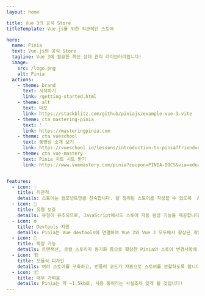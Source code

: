 ```yaml
---
layout: home

title: Vue 3의 공식 Store
titleTemplate: Vue.js를 위한 직관적인 스토어

hero:
  name: Pinia
  text: Vue.js의 공식 Store
  tagline: Vue 3에 필요한 최신 상태 관리 라이브러리입니다!
  image:
    src: /logo.png
    alt: Pinia
  actions:
    - theme: brand
      text: 시작하기
      link: /getting-started.html
    - theme: alt
      text: 대모
      link: https://stackblitz.com/github/piniajs/example-vue-3-vite
    - theme: cta mastering-pinia
      text: ' '
      link: https://masteringpinia.com
    - theme: cta vueschool
      text: 동영상 소개 보기
      link: https://vueschool.io/lessons/introduction-to-pinia?friend=vuerouter&utm_source=pinia&utm_medium=link&utm_campaign=homepage
    - theme: cta vue-mastery
      text: Pinia 치트 시트 받기
      link: https://www.vuemastery.com/pinia?coupon=PINIA-DOCS&via=eduardo


features:
  - icon: 💡
    title: 직관적
    details: 스토어는 컴포넌트만큼 친숙합니다. 잘 정리된 스토어를 작성할 수 있도록  API가 디자인 되었습니다.
  - icon: 🔑
    title: 유형 보호
    details: 유형이 유추되므로, JavaScript에서도 스토어 자동 완성 기능을 제공합니다!
  - icon: ⚙
    title: Devtools 지원
    details: Pinia는 Vue devtools에 연결하여 Vue 2와 Vue 3 모두에서 향상된 개발 경험을 제공합니다.
  - icon: 🔌
    title: 확장 가능
    details: 트랜잭션, 로컬 스토리지 동기화 등으로 확장한 Pinia의 스토어 변경사항에 반응합니다.
  - icon: 🏗
    title: 모듈식 디자인
    details: 여러 스토어를 구축하고, 번들러 코드가 자동으로 스토어를 분할하도록 합니다.
  - icon: 📦
    title: 매우 가벼움
    details: Pinia는 약 ~1.5kb로, 사용 중이라는 사실조차 잊게 될 것입니다!
---
```


<script setup>
import HomeSponsors from './.vitepress/theme/components/HomeSponsors.vue'
import './.vitepress/theme/styles/home-links.css'
</script>

<HomeSponsors />
